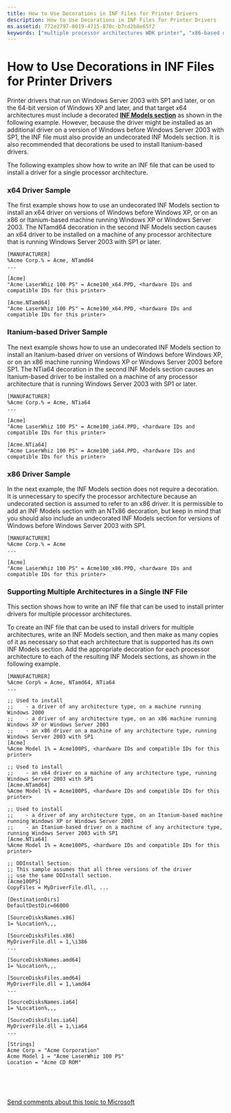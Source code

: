 ```yaml
---
title: How to Use Decorations in INF Files for Printer Drivers
description: How to Use Decorations in INF Files for Printer Drivers
ms.assetid: 772e2797-8019-4715-870c-b7cd2b8e65f2
keywords: ["multiple processor architectures WDK printer", "x86-based driver sample WDK printer", "Itanium-based driver sample WDK printer", "undecorated INF WDK printer", "INF files WDK print , decorations", "decorated INF WDK"]
---
```


# How to Use Decorations in INF Files for Printer Drivers


Printer drivers that run on Windows Server 2003 with SP1 and later, or on the 64-bit version of Windows XP and later, and that target x64 architectures must include a decorated [**INF Models section**](https://msdn.microsoft.com/library/windows/hardware/ff547456) as shown in the following example. However, because the driver might be installed as an additional driver on a version of Windows before Windows Server 2003 with SP1, the INF file must also provide an undecorated INF Models section. It is also recommended that decorations be used to install Itanium-based drivers.

The following examples show how to write an INF file that can be used to install a driver for a single processor architecture.

### x64 Driver Sample

The first example shows how to use an undecorated INF Models section to install an x64 driver on versions of Windows before Windows XP, or on an x86 or Itanium-based machine running Windows XP or Windows Server 2003. The NTamd64 decoration in the second INF Models section causes an x64 driver to be installed on a machine of any processor architecture that is running Windows Server 2003 with SP1 or later.

```
[MANUFACTURER]
%Acme Corp.% = Acme, NTamd64
...

[Acme]
"Acme LaserWhiz 100 PS" = Acme100_x64.PPD, <hardware IDs and compatible IDs for this printer>

[Acme.NTamd64]
"Acme LaserWhiz 100 PS" = Acme100_x64.PPD, <hardware IDs and compatible IDs for this printer>
```

### Itanium-based Driver Sample

The next example shows how to use an undecorated INF Models section to install an Itanium-based driver on versions of Windows before Windows XP, or on an x86 machine running Windows XP or Windows Server 2003 before SP1. The NTia64 decoration in the second INF Models section causes an Itanium-based driver to be installed on a machine of any processor architecture that is running Windows Server 2003 with SP1 or later.

```
[MANUFACTURER]
%Acme Corp.% = Acme, NTia64
...

[Acme]
"Acme LaserWhiz 100 PS" = Acme100_ia64.PPD, <hardware IDs and compatible IDs for this printer>

[Acme.NTia64]
"Acme LaserWhiz 100 PS" = Acme100_ia64.PPD, <hardware IDs and compatible IDs for this printer>
```

### x86 Driver Sample

In the next example, the INF Models section does not require a decoration. It is unnecessary to specify the processor architecture because an undecorated section is assumed to refer to an x86 driver. It is permissible to add an INF Models section with an NTx86 decoration, but keep in mind that you should also include an undecorated INF Models section for versions of Windows before Windows Server 2003 with SP1.

```
[MANUFACTURER]
%Acme Corp.% = Acme
...

[Acme]
"Acme LaserWhiz 100 PS" = Acme100_x86.PPD, <hardware IDs and compatible IDs for this printer>
```

### Supporting Multiple Architectures in a Single INF File

This section shows how to write an INF file that can be used to install printer drivers for multiple processor architectures.

To create an INF file that can be used to install drivers for multiple architectures, write an INF Models section, and then make as many copies of it as necessary so that each architecture that is supported has its own INF Models section. Add the appropriate decoration for each processor architecture to each of the resulting INF Models sections, as shown in the following example.

```
[MANUFACTURER]
%Acme Corp% = Acme, NTamd64, NTia64
...

;; Used to install
;;    - a driver of any architecture type, on a machine running Windows 2000
;;    - a driver of any architecture type, on an x86 machine running Windows XP or Windows Server 2003
;;    - an x86 driver on a machine of any architecture type, running Windows Server 2003 with SP1
[Acme]
%Acme Model 1% = Acme100PS, <hardware IDs and compatible IDs for this printer>

;; Used to install
;;    - an x64 driver on a machine of any architecture type, running Windows Server 2003 with SP1
[Acme.NTamd64]
%Acme Model 1% = Acme100PS, <hardware IDs and compatible IDs for this printer>

;; Used to install
;;    - a driver of any architecture type, on an Itanium-based machine running Windows XP or Windows Server 2003
;;    - an Itanium-based driver on a machine of any architecture type, running Windows Server 2003 with SP1
[Acme.NTia64]
%Acme Model 1% = Acme100PS, <hardware IDs and compatible IDs for this printer>

;; DDInstall Section. 
;; This sample assumes that all three versions of the driver 
;; use the same DDInstall section.
[Acme100PS]
CopyFiles = MyDriverFile.dll, ...

[DestinationDirs]
DefaultDestDir=66000

[SourceDisksNames.x86]
1= %Location%,,,

[SourceDisksFiles.x86]
MyDriverFile.dll = 1,\i386
...

[SourceDisksNames.amd64]
1= %Location%,,,

[SourceDisksFiles.amd64]
MyDriverFile.dll = 1,\amd64
...

[SourceDisksNames.ia64]
1= %Location%,,,

[SourceDisksFiles.ia64]
MyDriverFile.dll = 1,\ia64
...

[Strings]
Acme Corp = "Acme Corporation"
Acme Model 1 = "Acme LaserWhiz 100 PS"
Location = "Acme CD ROM"
```

 

 

[Send comments about this topic to Microsoft](mailto:wsddocfb@microsoft.com?subject=Documentation%20feedback%20%5Bprint\print%5D:%20How%20to%20Use%20Decorations%20in%20INF%20Files%20for%20Printer%20Drivers%20%20RELEASE:%20%283/29/2016%29&body=%0A%0APRIVACY%20STATEMENT%0A%0AWe%20use%20your%20feedback%20to%20improve%20the%20documentation.%20We%20don't%20use%20your%20email%20address%20for%20any%20other%20purpose,%20and%20we'll%20remove%20your%20email%20address%20from%20our%20system%20after%20the%20issue%20that%20you're%20reporting%20is%20fixed.%20While%20we're%20working%20to%20fix%20this%20issue,%20we%20might%20send%20you%20an%20email%20message%20to%20ask%20for%20more%20info.%20Later,%20we%20might%20also%20send%20you%20an%20email%20message%20to%20let%20you%20know%20that%20we've%20addressed%20your%20feedback.%0A%0AFor%20more%20info%20about%20Microsoft's%20privacy%20policy,%20see%20http://privacy.microsoft.com/default.aspx. "Send comments about this topic to Microsoft")




